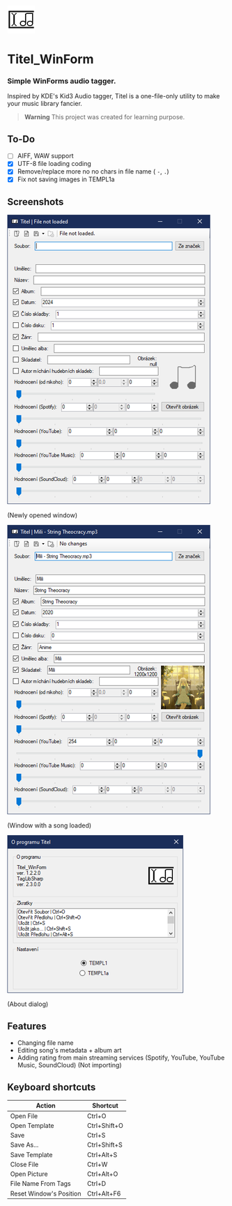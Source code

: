 ![Titel (WinForm)](https://github.com/pisekpiskovec/Titel_WinForm/blob/master/Titel%20(WinForm)/Resources/titel_icon_64.png)

# Titel_WinForm

### Simple WinForms audio tagger.

Inspired by KDE's Kid3 Audio tagger, Titel is a one-file-only utility to make your music library fancier.

> **Warning** This project was created for learning purpose.

## To-Do

* [ ] AIFF, WAW support
* [x] UTF-8 file loading coding
* [x] Remove/replace more no no chars in file name ( `-`, `.`)
* [x] Fix not saving images in TEMPL1a

## Screenshots

![Newly opened window](https://github.com/pisekpiskovec/Titel_WinForm/blob/master/Titel%20(WinForm)/readme_resources/titel_new_window.png)

(Newly opened window)

![Window with a song loaded](https://github.com/pisekpiskovec/Titel_WinForm/blob/master/Titel%20(WinForm)/readme_resources/titel_audio_loaded.png)

(Window with a song loaded)

![About dialog](https://github.com/pisekpiskovec/Titel_WinForm/blob/master/Titel%20(WinForm)/readme_resources/titel_about.png)

(About dialog)

## Features

* Changing file name
* Editing song's metadata + album art
* Adding rating from main streaming services (Spotify, YouTube, YouTube Music, SoundCloud) (Not importing)

## Keyboard shortcuts

| Action                  | Shortcut     |
| ----------------------- | ------------ |
| Open File               | Ctrl+O       |
| Open Template           | Ctrl+Shift+O |
| Save                    | Ctrl+S       |
| Save As...              | Ctrl+Shift+S |
| Save Template           | Ctrl+Alt+S   |
| Close File              | Ctrl+W       |
| Open Picture            | Ctrl+Alt+O   |
| File Name From Tags     | Ctrl+D       |
| Reset Window's Position | Ctrl+Alt+F6  |
